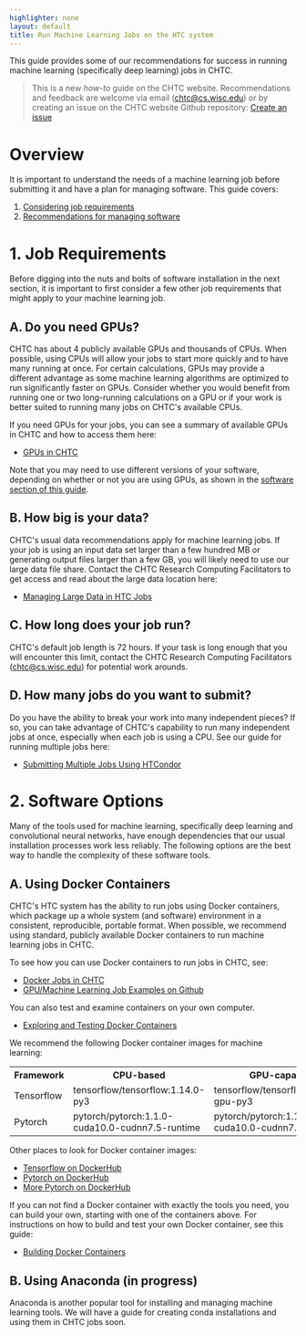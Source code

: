```yaml
---
highlighter: none
layout: default
title: Run Machine Learning Jobs on the HTC system
---
```


This guide provides some of our recommendations for success 
in running machine learning (specifically deep learning) jobs in CHTC. 

> This is a new *how-to* guide on the CHTC website. Recommendations and 
> feedback are welcome via email (chtc@cs.wisc.edu) or by creating an 
> issue on the CHTC website Github repository: [Create an issue](https://github.com/CHTC/chtc-website-source/issues/new)

Overview
========

It is important to understand the needs of a machine learning job before submitting 
it and have a plan for managing software. This guide covers: 

1. [Considering job requirements](#1-job-requirements)
2. [Recommendations for managing software](#2-software-options)

# 1. Job Requirements

Before digging into the nuts and bolts of software installation in the next section, 
it is important to first consider a few other job requirements that might apply to 
your machine learning job. 

## A. Do you need GPUs?

CHTC has about 4 publicly available GPUs and thousands of CPUs. When possible, using 
CPUs will allow your jobs to start more quickly and to have many running at once. For 
certain calculations, GPUs may provide a different advantage as some machine learning 
algorithms are optimized to run significantly faster on GPUs. Consider whether you 
would benefit from running one or two long-running calculations on a GPU or if your 
work is better suited to running many jobs on CHTC's available CPUs. 

If you need GPUs for your jobs, you can see a summary of available GPUs in CHTC and 
how to access them here: 

* [GPUs in CHTC](gpu-jobs.shtml)

Note that you may need to use different versions of your software, depending on whether or 
not you are using GPUs, as shown in the [software section of this guide](#2-software-options). 

## B. How big is your data? 

CHTC's usual data recommendations apply for machine learning jobs. If your job is using 
an input data set larger than a few hundred MB or generating output files larger than 
a few GB, you will likely need to use our large data 
file share. Contact the CHTC Research Computing Facilitators to get access and 
read about the large data location here: 

* [Managing Large Data in HTC Jobs](file-avail-largedata.shtml)

## C. How long does your job run? 

CHTC's default job length is 72 hours. If your task is long enough that you will 
encounter this limit, contact the CHTC Research Computing Facilitators (chtc@cs.wisc.edu) 
for potential work arounds. 

## D. How many jobs do you want to submit? 

Do you have the ability to break your work into many independent pieces? If so, 
you can take advantage of CHTC's capability to run many independent jobs at once, 
especially when each job is using a CPU. See our guide for running multiple jobs here: 

* [Submitting Multiple Jobs Using HTCondor](multiple-jobs.shtml)

# 2. Software Options

Many of the tools used for machine learning, specifically deep learning and 
convolutional neural networks, have enough dependencies that our usual installation 
processes work less reliably. The following options are the best way to handle the complexity 
of these software tools.  

A. Using Docker Containers
--------------------------

CHTC's HTC system has the ability to run jobs using Docker containers, which package 
up a whole system (and software) environment in a consistent, reproducible, portable 
format. When possible, we recommend using standard, publicly available 
Docker containers to run machine learning jobs in CHTC. 

To see how you can use Docker containers to run jobs in CHTC, see: 
* [Docker Jobs in CHTC](docker-jobs.shtml)
* [GPU/Machine Learning Job Examples on Github](https://github.com/CHTC/templates-GPUs)

You can also test and examine containers on your own computer. 
* [Exploring and Testing Docker Containers](docker-test.shtml)

We recommend the following Docker container images for machine learning: 

<table class="gtable">
  <tr>
    <th>Framework</th>
    <th>CPU-based</th>
    <th>GPU-capable</th>
  </tr>
  <tr>
    <td>Tensorflow</td>
    <td>tensorflow/tensorflow:1.14.0-py3</td>
    <td>tensorflow/tensorflow:1.14.0-gpu-py3</td>
  </tr>
  <tr>
    <td>Pytorch</td>
    <td>pytorch/pytorch:1.1.0-cuda10.0-cudnn7.5-runtime</td>
    <td>pytorch/pytorch:1.1.0-cuda10.0-cudnn7.5-runtime</td>
  </tr>
</table>

Other places to look for Docker container images: 

* [Tensorflow on DockerHub](https://hub.docker.com/r/tensorflow/tensorflow/tags)
* [Pytorch on DockerHub](https://hub.docker.com/u/pytorch)
* [More Pytorch on DockerHub](https://hub.docker.com/r/pytorch/pytorch/tags)

If you can not find a Docker container with exactly the tools you need, you can build your 
own, starting with one of the containers above. For instructions on how to build and 
test your own Docker container, see this guide: 

* [Building Docker Containers](docker-build.shtml)

B. Using Anaconda (in progress)
---------------------------

Anaconda is another popular tool for installing and managing machine learning tools. 
We will have a guide for creating conda installations and using them in CHTC jobs soon. 
